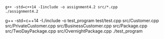 ```
g++ -std=c++14 -Iinclude -o assignment4.2 src/*.cpp
./assignment4.2
```


g++ -std=c++14 -I./include -o test_program test/test.cpp src/Customer.cpp src/PrivateCustomer.cpp src/BusinessCustomer.cpp src/Package.cpp src/TwoDayPackage.cpp src/OvernightPackage.cpp
./test_program

